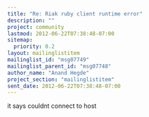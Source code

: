 ```yaml
---
title: "Re: Riak ruby client runtime error"
description: ""
project: community
lastmod: 2012-06-22T07:38:48-07:00
sitemap:
  priority: 0.2
layout: mailinglistitem
mailinglist_id: "msg07749"
mailinglist_parent_id: "msg07748"
author_name: "Anand Hegde"
project_section: "mailinglistitem"
sent_date: 2012-06-22T07:38:48-07:00
---
```



it says couldnt connect to host
